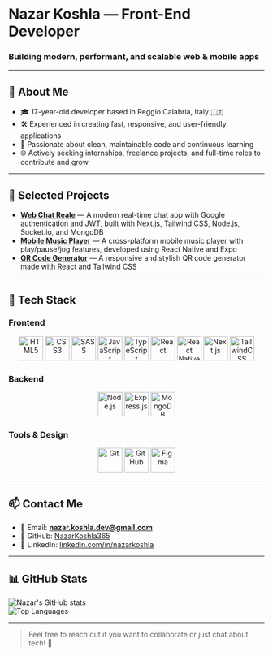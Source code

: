 # Nazar Koshla — Front-End Developer

### Building modern, performant, and scalable web & mobile apps

---

## 💼 About Me

- 🎓 17-year-old developer based in Reggio Calabria, Italy 🇮🇹  
- 🛠️ Experienced in creating fast, responsive, and user-friendly applications  
- 🎯 Passionate about clean, maintainable code and continuous learning  
- 🌐 Actively seeking internships, freelance projects, and full-time roles to contribute and grow  

---

## 🚀 Selected Projects

- [**Web Chat Reale**](https://github.com/NazarKoshla365/web-chat-reale) — A modern real-time chat app with Google authentication and JWT, built with Next.js, Tailwind CSS, Node.js, Socket.io, and MongoDB  
- [**Mobile Music Player**](https://github.com/NazarKoshla365/music-player-app) — A cross-platform mobile music player with play/pause/jog features, developed using React Native and Expo  
- [**QR Code Generator**](https://github.com/NazarKoshla365/qr-code-generator) — A responsive and stylish QR code generator made with React and Tailwind CSS  

---

## 🧰 Tech Stack

### Frontend

<div align="center">

<img src="https://cdn.jsdelivr.net/gh/devicons/devicon/icons/html5/html5-original.svg" alt="HTML5" width="48" height="48" />  
<img src="https://cdn.jsdelivr.net/gh/devicons/devicon/icons/css3/css3-original.svg" alt="CSS3" width="48" height="48" />  
<img src="https://cdn.jsdelivr.net/gh/devicons/devicon/icons/sass/sass-original.svg" alt="SASS" width="48" height="48" />  
<img src="https://cdn.jsdelivr.net/gh/devicons/devicon/icons/javascript/javascript-original.svg" alt="JavaScript" width="48" height="48" />  
<img src="https://cdn.jsdelivr.net/gh/devicons/devicon/icons/typescript/typescript-original.svg" alt="TypeScript" width="48" height="48" />  
<img src="https://cdn.jsdelivr.net/gh/devicons/devicon/icons/react/react-original.svg" alt="React" width="48" height="48" />  
<img src="https://cdn.jsdelivr.net/gh/devicons/devicon/icons/reactnative/reactnative-original.svg" alt="React Native" width="48" height="48" />  
<img src="https://cdn.jsdelivr.net/gh/devicons/devicon/icons/nextjs/nextjs-original.svg" alt="Next.js" width="48" height="48" />  
<img src="https://cdn.jsdelivr.net/gh/devicons/devicon/icons/tailwindcss/tailwindcss-plain.svg" alt="TailwindCSS" width="48" height="48" />

</div>

### Backend

<div align="center">

<img src="https://cdn.jsdelivr.net/gh/devicons/devicon/icons/nodejs/nodejs-original.svg" alt="Node.js" width="48" height="48" />  
<img src="https://cdn.jsdelivr.net/gh/devicons/devicon/icons/express/express-original.svg" alt="Express.js" width="48" height="48" />  
<img src="https://cdn.jsdelivr.net/gh/devicons/devicon/icons/mongodb/mongodb-original.svg" alt="MongoDB" width="48" height="48" />

</div>

### Tools & Design

<div align="center">

<img src="https://cdn.jsdelivr.net/gh/devicons/devicon/icons/git/git-original.svg" alt="Git" width="48" height="48" />  
<img src="https://cdn.jsdelivr.net/gh/devicons/devicon/icons/github/github-original.svg" alt="GitHub" width="48" height="48" />  
<img src="https://cdn.jsdelivr.net/gh/devicons/devicon/icons/figma/figma-original.svg" alt="Figma" width="48" height="48" />

</div>

---

## 📫 Contact Me

- 📧 Email: **nazar.koshla.dev@gmail.com**  
- 🐙 GitHub: [NazarKoshla365](https://github.com/NazarKoshla365)  
- 🔗 LinkedIn: [linkedin.com/in/nazarkoshla](https://linkedin.com/in/nazarkoshla)  

---

## 📊 GitHub Stats

![Nazar's GitHub stats](https://github-readme-stats.vercel.app/api?username=NazarKoshla365&show_icons=true&theme=radical)  
![Top Languages](https://github-readme-stats.vercel.app/api/top-langs/?username=NazarKoshla365&layout=compact&theme=radical)

---

> Feel free to reach out if you want to collaborate or just chat about tech! 🚀
